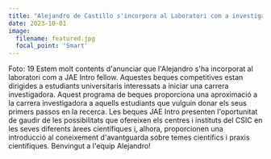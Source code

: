 ```yaml
---
title: "Alejandro de Castillo s'incorpora al Laboratori com a investigador de JAE Intro"
date: 2023-10-01
image:
  filename: featured.jpg
  focal_point: 'Smart'
---
```


Foto: 19 Estem molt contents d'anunciar que l'Alejandro s'ha incorporat al laboratori com a JAE Intro fellow. Aquestes beques competitives estan dirigides a estudiants universitaris interessats a iniciar una carrera investigadora. Aquest programa de beques proporciona una aproximació a la carrera investigadora a aquells estudiants que vulguin donar els seus primers passos en la recerca. Les beques JAE Intro presenten l'oportunitat de gaudir de les possibilitats que ofereixen els centres i instituts del CSIC en les seves diferents àrees científiques i, alhora, proporcionen una introducció al coneixement d'avantguarda sobre temes científics i praxis científiques. Benvingut a l'equip Alejandro!